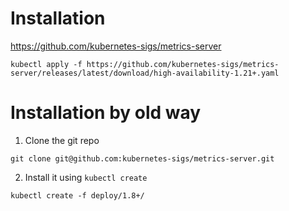 # Installation

https://github.com/kubernetes-sigs/metrics-server

```
kubectl apply -f https://github.com/kubernetes-sigs/metrics-server/releases/latest/download/high-availability-1.21+.yaml
```

# Installation by old way

1. Clone the git repo

```
git clone git@github.com:kubernetes-sigs/metrics-server.git
```

2. Install it using `kubectl create`

```
kubectl create -f deploy/1.8+/
```

